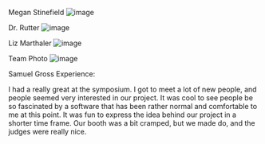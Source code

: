 Megan Stinefield
![image](https://github.com/dapark3/SpoofDetectorAuxRepo/assets/52175733/66bb60f9-46d6-49d4-85dc-4dcc20e7ebdd)

Dr. Rutter
![image](https://github.com/dapark3/SpoofDetectorAuxRepo/assets/52175733/0c11e427-6f72-4511-961f-67af8819f854)

Liz Marthaler
![image](https://github.com/dapark3/SpoofDetectorAuxRepo/assets/52175733/c50758e0-5561-4b24-884d-2af94a9dfdbd)

Team Photo
![image](https://github.com/dapark3/SpoofDetectorAuxRepo/assets/52175733/70910ab4-cf23-468a-936c-d234ee182358)


Samuel Gross Experience:

I had a really great at the symposium. I got to meet a lot of new people, and people seemed very interested in our project. It was cool to see people be so fascinated by a software that has been rather normal and comfortable to me at this point. It was fun to express the idea behind our project in a shorter time frame. Our booth was a bit cramped, but we made do, and the judges were really nice.
